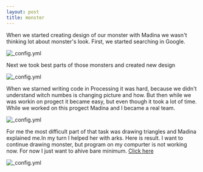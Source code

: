 ```yaml
---
layout: post
title: monster
---
```

When we started creating design of our monster with Madina we wasn't thinking lot about  monster's look. 
First, we started searching in Google. 


![_config.yml](https://lh3.googleusercontent.com/iEkNrPbH2oOfEpP6lw2nbmJ7yQCBrgql6j-IhhOaAvv-uHhe8rPcaMr7-5ntBBIbFf2d6qfSLzzStwmuPDbZLAlBPILD3C39XrkOW3u11mZKM8c1wqc6XmE4_T6CfOIQUq45DZtrBWt23LL7MSYZq26TzASRkRCciaeIdmyycfh7E8pXrmqjsLVLfnFcVu7aLFocggfBIFLbvgw2TnEvH2mUaxqw5BAcGtUn2eEQnKDI3mOYxJ4blugIQmmvyTJYhAs4nEzfYY0pWrOR4Bf9UcPaI80fejdr21Fr-st68gWw6b21ziyV73aAviuGLE0HewbJwYe7biAOQnAY_TN7uI4YbR9SEmcsAfq8CrFRKiBRDSp2BJABnuF_QdK1gzT6m1tc9fmydVI4ztqlzN2XmiPSuHn1vcAfn1YpXQslxy6OjxgliAzrBPQaUHIkDgNV_LqS5am9nIc-P6pSPq07HUtj0hYlMgKZ0Sn25guYgYRetgHVJceTHijnFb4t16gS0NFZzr7vqAC6fgazSAdTRrGnczCSyarSLaLgBD3boqMjAbe0Copf1VVufwoMBhUfL-zjSXD82B5GoKO2s2zKWV9J6pU9dw=w903-h677-no)


Next we took best parts of those monsters and created new design


![_config.yml](https://lh3.googleusercontent.com/pdgu-0eJK7CfwirHuN1Oyvi74EwZ3h8EVYHX3wgheA8ilBmnMxubL13Nm_8IXCvahpa27Om2Kxdfo620e7ch5VvEdV6gipJ4NzisSD-rABqcTVVory5nKj0yabESVdFKwQPXr1cmaeEC_hApj1T4UNQPuX66uUJJk9XOCwXZYPf0qKNmKMJxEX1KDiiEe2GT1cMDCl2Mqnz_40Sp8wAsKwEX5OkDVRCEmpEcG9rXXzTLVtDM-m9VRAMeuGRYo5GLq4eojfPf_AeoSJuEMzn-eQuTaJYZ5C4NLYBuq6WcTZN16Cdab1pCFwBI8ZunKjFHoMqYltxc3ycqxPDDgyYmMQChk555xp3FawXBMFQc3iBMH42Abx6r978kn09bTVMTzqyGCYdnnaN1hqUfeIIyHIuIWOaGOFIJSnxP6hBRRrhTfPOAs77vO7YMnfFIZJEJZ1yXFcdpNaWGLUCTwVOET1h94qfspz8IzRAaMT4gft9-gbdWq3lvAgiuWKQZm1q9ky0hSc0Xx_omZcn3N9A1vQoozWCDI2yPC2Mo_zXU1jyvFqR9a09bo2nDDD-zo5aXAFGE0eUNnrBTHc4Oe2J-g3T2dKJdFg=w907-h677-no)


When we starned writing code in Processing  it was hard, because we didn't understand witсh numbes is changing picture and how.
But then while we was workin on progect it became easy,  but even though it took a lot of time.
While we worked on this progect Madina and I became a real team.


![_config.yml](https://lh3.googleusercontent.com/KH2RO28yokaIpQWX7grnNpshnB8PcsS3yTufYLoFAzssfgUx7iiAWZUfWLI1-bNJhN4UedpPnTE1SUJ9VTqtg9dPUZdYRfL65d7pxghKVxfaPVOizb4aPNakmy0KC-GQUnBSXy40UThO5GfYxYNWZdW_4RZvbH5a4jCfSLgt7vY3PWEzTSDydDXX4YrNKlfM7mwHSi_uZKa8J83YVUeUxPUq_G26IMgxfjugzVcudKYFLNUq7nyzN0brotOfBxUg1JVZH_XNVg4Pemku5WbpwGiI9vKCvyMyXFTB_rf9xtuqke-tGzMpKYXMsgqATi84VBXLms6f8mm4laBejkeLVuwZdpHTjzrJN0HF4mdmDT9qJZbAe7jegx2-LCIYHFBUyQOwCl9cmO_Xv2JsMYURgqN1uXHLfMQy2NXRPlpR9A2cwx0C8BJFDUV4XOkxoi8CWeTggqSabpMIe-PeoqEDfFZBql9Mou4D1Ydd1Fyi8lX2-vCIo-rLJxxqyd4AS6cypW73mcBYkCwknfpbRrRdUnt8sPBmw627NWTMON9HAsWkGPaOvU8mDsF3enbvELjLKtPI4n-nNSi8tU7-tI6gqc4cP61EQw=w903-h677-no)


For me the most difficult part of that task was drawing triangles and Madina explained me.In my turn I helped her with arks.
Here is result.
I want to continue drawing monster, but program on my compurter is not working now. For now I just want to ahive bare minimum.
[Click here](https://hiko-yoko.github.io/monster/)


![_config.yml](https://lh3.googleusercontent.com/r-alnld6MdP4C9LBrZTLvxk8N1PRd5V8SBQUwSbIQsoLEYvGxIXjo7lvVHiotQqM8h78vBjHhsI8n7Fe2vxDqVJhGerHZXwN77p_v0Ogigb98podmRbomzoKNqPMXJXqAQEmu8lYGNe46xP3-pmAxKjUbCQIsYukM2P8wmELUdAoUVKqj_ES05tRxr0AU25MWhjOvvdwKe9UYyQWrv_EEZkmOMPMMpsXM-sArhT6tX6ObjSRlTuIt7Et9JcHUd72LFlghBsyADu06mLm1loT_wBFblkQ6gzkNZgClW_hnMNCjnB0oBxyikDfa3pjuQ6P5V4FZrxTNcZNm-MdCG5Neix8_5eQb0_ISYZgble5ekiroxOM0dhHJ56VLClgOWqrUMVrJW6S64TlxG7vu2GLOqjj6-hIPaefDEdtLxOAVGA1F7_UVAHHBc7f4Xg4bgFI3Td4nBT_ioxaT-VWXxkRyshNRowruDev-cvtONeyNjOi17q2vDCu6W2Xd7Pw3VRbcNYD5bKYmfcODbZYMyFtsnkQToxpzictM69HdKo1stgHpW70q7dFCwv1hn5y_l33ueCShNWVqVKnwJVnUcxhXpv86AvyAQ=w1206-h677-no)
